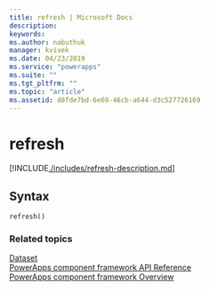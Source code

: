 ```yaml
---
title: refresh | Microsoft Docs
description: 
keywords:
ms.author: nabuthuk
manager: kvivek
ms.date: 04/23/2019
ms.service: "powerapps"
ms.suite: ""
ms.tgt_pltfrm: ""
ms.topic: "article"
ms.assetid: d8fde7bd-6e69-46cb-a644-d3c527726169
---
```


# refresh

[!INCLUDE[./includes/refresh-description.md](./includes/refresh-description.md)]

## Syntax

`refresh()`

### Related topics

[Dataset](../dataset.md)<br/>
[PowerApps component framework API Reference](../../reference/index.md)<br/>
[PowerApps component framework Overview](../../overview.md)